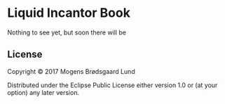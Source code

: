 # Liquid Incantor Book

Nothing to see yet, but soon there will be

## License

Copyright © 2017 Mogens Brødsgaard Lund

Distributed under the Eclipse Public License either version 1.0 or (at
your option) any later version.